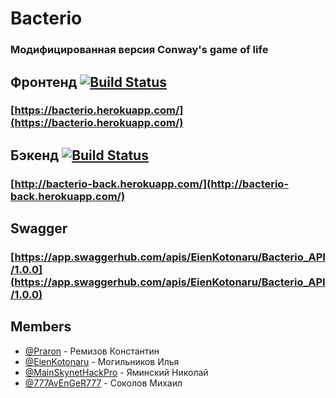# Bacterio
### Модифицированная версия Conway's game of life

## Фронтенд [![Build Status](https://travis-ci.org/frontend-park-mail-ru/2017_2_MoonFaces.svg?branch=develop)](https://travis-ci.org/frontend-park-mail-ru/2017_2_MoonFaces)
### [https://bacterio.herokuapp.com/](https://bacterio.herokuapp.com/)

## Бэкенд [![Build Status](https://travis-ci.org/EienKotonaru/MoonFaces-09-2017.svg?branch=master)](https://travis-ci.org/EienKotonaru/MoonFaces-09-2017)
### [http://bacterio-back.herokuapp.com/](http://bacterio-back.herokuapp.com/)

## Swagger
### [https://app.swaggerhub.com/apis/EienKotonaru/Bacterio_API/1.0.0](https://app.swaggerhub.com/apis/EienKotonaru/Bacterio_API/1.0.0)


## Members
* [@Praron](https://github.com/Praron) - Ремизов Константин
* [@EienKotonaru](https://github.com/EienKotonaru) - Могильников Илья
* [@MainSkynetHackPro](https://github.com/MainSkynetHackPro) - Яминский Николай
* [@777AvEnGeR777](https://github.com/777AvEnGeR777) - Соколов Михаил
